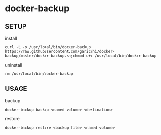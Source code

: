 # docker-backup

## SETUP

install
```
curl -L -o /usr/local/bin/docker-backup https://raw.githubusercontent.com/garicchi/docker-backup/master/docker-backup.sh;chmod u+x /usr/local/bin/docker-backup
```

uninstall
```
rm /usr/local/bin/docker-backup
```

## USAGE
backup

```
docker-backup backup <named volume> <destination>
```

restore
```
docker-backup restore <backup file> <named volume>
```
